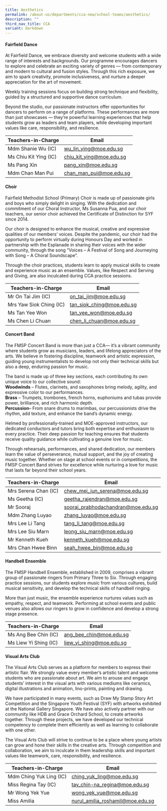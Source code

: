 ```yaml
---
title: Aesthetics
permalink: /about-us/departments/cca-new/school-teams/aesthetics/
description: ""
third_nav_title: CCA
variant: markdown
---
```

<h4><strong>Fairfield Dance</strong></h4>

At Fairfield Dance, we embrace diversity and welcome students with a wide range of interests and backgrounds. Our programme encourages dancers to explore and celebrate an exciting variety of genres — from contemporary and modern to cultural and fusion styles. Through this rich exposure, we aim to spark creativity, promote inclusiveness, and nurture a deeper appreciation for the art of movement.

Weekly training sessions focus on building strong technique and flexibility, guided by a structured and supportive dance curriculum.

Beyond the studio, our passionate instructors offer opportunities for dancers to perform on a range of platforms. These performances are more than just showcases — they’re powerful learning experiences that help students grow as leaders and team players, while developing important values like care, responsibility, and resilience.

| Teachers-in-Charge | Email |
| -------- | -------- |
| Mdm Shanie Wu (IC)    | <a href="mailto:wu_lin_ying@moe.edu.sg" target="">wu_lin_ying@moe.edu.sg</a>     |
| Ms Chiu Kit Ying (IC)     | <a href="mailto:chiu_kit_ying@moe.edu.sg" target="">chiu_kit_ying@moe.edu.sg</a>     |
| Ms Pang Xin     | <a href="mailto:pang_xin@moe.edu.sg" target="">pang_xin@moe.edu.sg</a>     |
| Mdm Chan Man Pui     | <a href="mailto:chan_man_pui@moe.edu.sg" target="">chan_man_pui@moe.edu.sg</a>     |


<h4><strong>Choir</strong></h4>

Fairfield Methodist School (Primary) Choir is made up of passionate girls and boys who simply delight in singing. With the dedication and commitment of our Choral Instructor, Ms Susanna Pua, and our choir teachers, our senior choir achieved the Certificate of Distinction for SYF since 2014.

Our choir is designed to enhance the musical, creative and expressive qualities of our members’ voices. Despite the pandemic, our choir had the opportunity to perform virtually during Honours Day and worked in partnership with the Esplanade in sharing their voices with the wider community, through the song “Voices – A Festival of Song and Journeying with Song – A Choral Soundscape”.

Through the choir practices, students learn to apply musical skills to create and experience music as an ensemble. Values, like Respect and Serving and Giving, are also inculcated during CCA practice sessions. 

| Teachers-in-Charge | Email |
| -------- | -------- |
| Mr On Tai Jim (IC)    | <a href="mailto:on_tai_jim@moe.edu.sg" target="">on_tai_jim@moe.edu.sg</a>     |
| Mrs Yaw Siok Ching (IC)    | <a href="mailto:tan_siok_ching@moe.edu.sg" target="">tan_siok_ching@moe.edu.sg</a>     |
| Ms Tan Yee Won     | <a href="mailto:tan_yee_won@moe.edu.sg" target="">tan_yee_won@moe.edu.sg</a>     |
| Ms Chen Li Chuan     | <a href="mailto:chen_li_chuan@moe.edu.sg" target="">chen_li_chuan@moe.edu.sg</a>     |


<h4><strong>Concert Band</strong></h4>

The FMSP Concert Band is more than just a CCA— it’s a vibrant community where students grow as musicians, leaders, and lifelong appreciators of the arts. We believe in fostering discipline, teamwork and artistic expression, guiding young instrumentalists to develop not only their technical skills but also a deep, enduring passion for music.  

The band is made up of three key sections, each contributing its own unique voice to our collective sound:  
**Woodwinds** – Flutes, clarinets, and saxophones bring melody, agility, and expressive color to our performances.  
**Brass** – Trumpets, trombones, french horns, euphoniums and tubas provide power, brilliance, and rich harmonic depth.  
**Percussion**– From snare drums to marimbas, our percussionists drive the rhythm, add texture, and enhance the band’s dynamic energy.  

Helmed by professionally-trained and MOE-approved instructors, our dedicated conductors and tutors bring both expertise and enthusiasm to every practice. Their deep passion for teaching ensures that students receive quality guidance while cultivating a genuine love for music.  

Through rehearsals, performances, and shared dedication, our members learn the value of perseverance, mutual support, and the joy of creating music together. Whether on stage at school events or in competitions, the FMSP Concert Band strives for excellence while nurturing a love for music that lasts far beyond their school years. 

| Teachers-in-Charge | Email |
| -------- | -------- |
| Mrs Serena Chan (IC)    | <a href="mailto:chew_mei_jun_serena@moe.edu.sg" target="">chew_mei_jun_serena@moe.edu.sg</a>     |
| Ms Geetha (IC)    | <a href="mailto:sooraj_prabhodachandran@moe.edu.sgg" target="">geetha_rajendran@moe.edu.sg</a>     |
| Mr Sooraj     | <a href="mailto:sooraj_prabhodachandran@moe.edu.sg" target="">sooraj_prabhodachandran@moe.edu.sg</a>     |
| Mdm Zhang Luyao     | <a href="mailto:zhang_luyao@moe.edu.sg" target="">zhang_luyao@moe.edu.sg</a>     |
| Mrs Lee Li Tang     | <a href="mailto:tang_li_tang@moe.edu.sg" target="">tang_li_tang@moe.edu.sg</a>     |
| Mrs Lee Siu Marn     | <a href="mailto:leong_siu_marn@moe.edu.sg" target="">leong_siu_marn@moe.edu.sg</a>     |
| Mr Kenneth Kueh     | <a href="mailto:kenneth_kueh@moe.edu.sg" target="">kenneth_kueh@moe.edu.sg</a>     |
| Mrs Chan Hwee Binn     | <a href="mailto:seah_hwee_bin@moe.edu.sg" target="">seah_hwee_bin@moe.edu.sg</a>     |


<h4><strong>Handbell Ensemble</strong></h4>

The FMSP Handbell Ensemble, established in 2009, comprises a vibrant group of passionate ringers from Primary Three to Six. Through engaging practice sessions, our students explore music from various cultures, build musical sensitivity, and develop the technical skills of handbell ringing.

More than just music, the ensemble experience nurtures values such as empathy, respect, and teamwork. Performing at school events and public venues also allows our ringers to grow in confidence and develop a strong stage presence. 

| Teachers-in-Charge | Email |
| -------- | -------- |
| Ms Ang Bee Chin (IC)     | ang_bee_chin@moe.edu.sg     |
| Ms Liew Yi Shing (IC)     | liew_yi_shing@moe.edu.sg     |



<h4><strong>Visual Arts Club</strong></h4>

The Visual Arts Club serves as a platform for members to express their artistic flair. We strongly value every member’s artistic talent and welcome students who are passionate about art. We aim to arouse and engage students’ interest in the visual arts with various mediums like ceramics, digital illustrations and animation, lino-prints, painting and drawing.

We have participated in many events, such as Draw My Stamp Story Art Competition and the Singapore Youth Festival (SYF) with artworks exhibited at the National Gallery Singapore. We have also actively partner with our community like HDB and Grace Orchard School, to create artworks together. Through these projects, we have developed our technical competency to complete them efficiently as well as learning to collaborate with one other.

The Visual Arts Club will strive to continue to be a place where young artists can grow and hone their skills in the creative arts. Through competition and collaboration, we aim to inculcate in them leadership skills and important values like teamwork, care, responsibility, and resilience.


| Teachers-in-Charge | Email |
| -------- | -------- |
| Mdm Ching Yuk Ling (IC)     | ching_yuk_ling@moe.edu.sg     |
| Miss Regina Tay (IC)     | tay_chin-na_regina@moe.edu.sg    |
| Mr Wong Yek Yue     | wong_yek_yue@moe.edu.sg     |
| Miss Amilia    | nurul_amilia_roshamil@moe.edu.sg    |